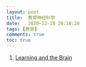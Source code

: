 ```yaml
---
layout: post
title:  教育神经科学
date:   2020-12-19 20:10:20
tags: [教育]
comments: true
toc: true
---
```


1. [Learning and the Brain](https://www.learningandthebrain.com/)
